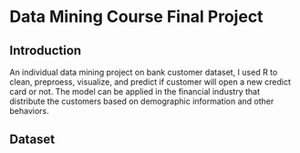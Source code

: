 # Data Mining Course Final Project #
## Introduction ##
An individual data mining project on bank customer dataset, I used R to clean, preproess, visualize, and predict if customer will open a new credict card or not. The model can be applied in the financial industry that distribute the customers based on demographic information and other behaviors.
## Dataset ##
